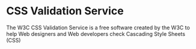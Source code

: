 CSS Validation Service
======================

The W3C CSS Validation Service is a free software created by the W3C to help Web designers and Web developers check Cascading Style Sheets (CSS)